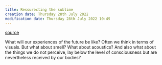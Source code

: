 ```yaml
---
title: Ressurecting the sublime
creation date: Thursday 28th July 2022 
modification date: Thursday 28th July 2022 10:49 
---
```

[source](https://www.ginkgobioworks.com/2019/05/03/reviving-the-smell-of-extinct-plants/)


What will our experiences of the future be like?
Often we think in terms of visuals. But what about smell? What about acoustics? And also what about the things we do not perceive, lay below the level of consciousness but are nevertheless received by our bodies?

